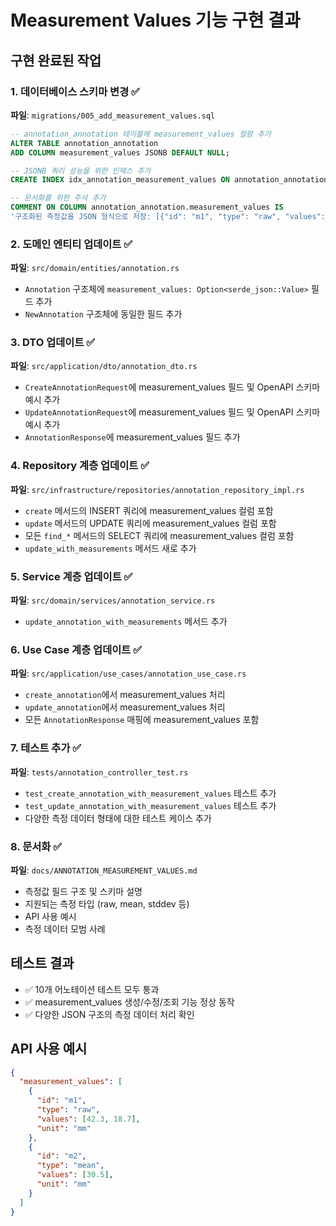 # Measurement Values 기능 구현 결과

## 구현 완료된 작업

### 1. 데이터베이스 스키마 변경 ✅
**파일**: `migrations/005_add_measurement_values.sql`
```sql
-- annotation_annotation 테이블에 measurement_values 컬럼 추가
ALTER TABLE annotation_annotation 
ADD COLUMN measurement_values JSONB DEFAULT NULL;

-- JSONB 쿼리 성능을 위한 인덱스 추가
CREATE INDEX idx_annotation_measurement_values ON annotation_annotation USING GIN (measurement_values);

-- 문서화를 위한 주석 추가
COMMENT ON COLUMN annotation_annotation.measurement_values IS 
'구조화된 측정값을 JSON 형식으로 저장: [{"id": "m1", "type": "raw", "values": [42.3], "unit": "mm"}]';
```

### 2. 도메인 엔티티 업데이트 ✅
**파일**: `src/domain/entities/annotation.rs`
- `Annotation` 구조체에 `measurement_values: Option<serde_json::Value>` 필드 추가
- `NewAnnotation` 구조체에 동일한 필드 추가

### 3. DTO 업데이트 ✅
**파일**: `src/application/dto/annotation_dto.rs`
- `CreateAnnotationRequest`에 measurement_values 필드 및 OpenAPI 스키마 예시 추가
- `UpdateAnnotationRequest`에 measurement_values 필드 및 OpenAPI 스키마 예시 추가
- `AnnotationResponse`에 measurement_values 필드 추가

### 4. Repository 계층 업데이트 ✅
**파일**: `src/infrastructure/repositories/annotation_repository_impl.rs`
- `create` 메서드의 INSERT 쿼리에 measurement_values 컬럼 포함
- `update` 메서드의 UPDATE 쿼리에 measurement_values 컬럼 포함
- 모든 `find_*` 메서드의 SELECT 쿼리에 measurement_values 컬럼 포함
- `update_with_measurements` 메서드 새로 추가

### 5. Service 계층 업데이트 ✅
**파일**: `src/domain/services/annotation_service.rs`
- `update_annotation_with_measurements` 메서드 추가

### 6. Use Case 계층 업데이트 ✅
**파일**: `src/application/use_cases/annotation_use_case.rs`
- `create_annotation`에서 measurement_values 처리
- `update_annotation`에서 measurement_values 처리
- 모든 `AnnotationResponse` 매핑에 measurement_values 포함

### 7. 테스트 추가 ✅
**파일**: `tests/annotation_controller_test.rs`
- `test_create_annotation_with_measurement_values` 테스트 추가
- `test_update_annotation_with_measurement_values` 테스트 추가
- 다양한 측정 데이터 형태에 대한 테스트 케이스 추가

### 8. 문서화 ✅
**파일**: `docs/ANNOTATION_MEASUREMENT_VALUES.md`
- 측정값 필드 구조 및 스키마 설명
- 지원되는 측정 타입 (raw, mean, stddev 등)
- API 사용 예시
- 측정 데이터 모범 사례

## 테스트 결과
- ✅ 10개 어노테이션 테스트 모두 통과
- ✅ measurement_values 생성/수정/조회 기능 정상 동작
- ✅ 다양한 JSON 구조의 측정 데이터 처리 확인

## API 사용 예시
```json
{
  "measurement_values": [
    {
      "id": "m1",
      "type": "raw",
      "values": [42.3, 18.7],
      "unit": "mm"
    },
    {
      "id": "m2", 
      "type": "mean",
      "values": [30.5],
      "unit": "mm"
    }
  ]
}
```
